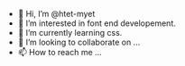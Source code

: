 - 👋 Hi, I’m @htet-myet
- 👀 I’m interested in font end developement.
- 🌱 I’m currently learning css.
- 💞️ I’m looking to collaborate on ...
- 📫 How to reach me ...

<!---
htet-myet/htet-myet is a ✨ special ✨ repository because its `README.md` (this file) appears on your GitHub profile.
You can click the Preview link to take a look at your changes.
--->
